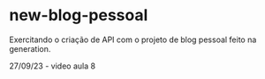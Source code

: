 # new-blog-pessoal
Exercitando o criação de API com o projeto de blog pessoal feito na generation.

27/09/23 - video aula 8
